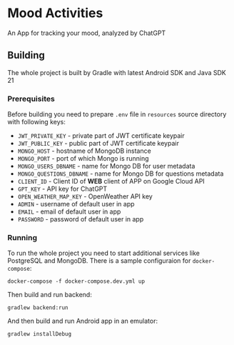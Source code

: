 # Mood Activities

An App for tracking your mood, analyzed by ChatGPT

## Building

The whole project is built by Gradle with latest Android SDK and Java SDK 21

### Prerequisites

Before building you need to prepare `.env` file in `resources` source directory with following keys:

- `JWT_PRIVATE_KEY` - private part of JWT certificate keypair
- `JWT_PUBLIC_KEY` - public part of JWT certificate keypair
- `MONGO_HOST` - hostname of MongoDB instance
- `MONGO_PORT` - port of which Mongo is running
- `MONGO_USERS_DBNAME` - name for Mongo DB for user metadata
- `MONGO_QUESTIONS_DBNAME` - name for Mongo DB for questions metadata
- `CLIENT_ID` - Client ID of **WEB** client of APP on Google Cloud API
- `GPT_KEY` - API key for ChatGPT
- `OPEN_WEATHER_MAP_KEY` - OpenWeather API key
- `ADMIN` - username of default user in app
- `EMAIL` - email of default user in app
- `PASSWORD` - password of default user in app

### Running

To run the whole project you need to start additional services like PostgreSQL and MongoDB. 
There is a sample configuraion for `docker-compose`:

```shell
docker-compose -f docker-compose.dev.yml up
```

Then build and run backend:

```shell
gradlew backend:run
```

And then build and run Android app in an emulator:

```shell
gradlew installDebug
```
